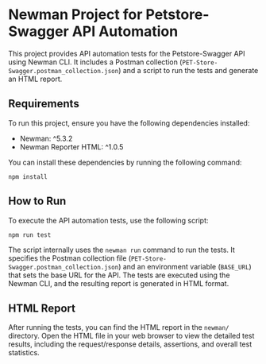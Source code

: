# Newman Project for Petstore-Swagger API Automation

This project provides API automation tests for the Petstore-Swagger API using Newman CLI. It includes a Postman collection (`PET-Store-Swagger.postman_collection.json`) and a script to run the tests and generate an HTML report.

## Requirements

To run this project, ensure you have the following dependencies installed:

- Newman: ^5.3.2
- Newman Reporter HTML: ^1.0.5

You can install these dependencies by running the following command:

```
npm install
```

## How to Run

To execute the API automation tests, use the following script:

```
npm run test
```

The script internally uses the `newman run` command to run the tests. It specifies the Postman collection file (`PET-Store-Swagger.postman_collection.json`) and an environment variable (`BASE_URL`) that sets the base URL for the API. The tests are executed using the Newman CLI, and the resulting report is generated in HTML format.

## HTML Report

After running the tests, you can find the HTML report in the `newman/` directory. Open the HTML file in your web browser to view the detailed test results, including the request/response details, assertions, and overall test statistics.